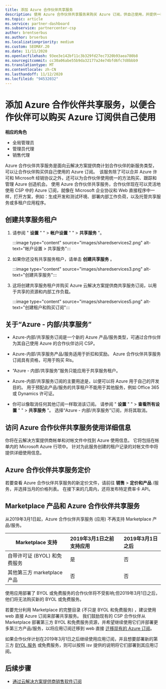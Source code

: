 ```yaml
---
title: 添加 Azure 合作伙伴共享服务
description: 使用 Azure 合作伙伴共享服务来购买 Azure 订阅，供自己使用，并提供一种统一的方法来购买、跟踪和管理 Azure。
ms.topic: article
ms.service: partner-dashboard
ms.subservice: partnercenter-csp
author: brentserbus
ms.author: brserbus
ms.localizationpriority: medium
ms.custom: SEOMAY.20
ms.date: 11/11/2020
ms.openlocfilehash: 93ee3e142bf11c3b329fd27ec7320b93aea780b8
ms.sourcegitcommit: cc30a06abe55b9da32177a24e74bfd6fc7d8bbb9
ms.translationtype: MT
ms.contentlocale: zh-CN
ms.lasthandoff: 11/12/2020
ms.locfileid: "94532032"
---
```

# <a name="add-azure-partner-shared-services-so-partners-can-buy-azure-subscriptions-for-their-own-use"></a>添加 Azure 合作伙伴共享服务，以便合作伙伴可以购买 Azure 订阅供自己使用

 
**相应的角色**

- 全局管理员
- 管理员代理
- 销售代理

Azure 合作伙伴共享服务是面向云解决方案提供商计划合作伙伴的新服务类型，可以让合作伙伴购买供自己使用的 Azure 订阅。  该服务除了可以合并 Azure 许可和 Microsoft 经销协议之外，还可以为合作伙伴使用统一的方法购买、跟踪和管理 Azure 创造机会。 使用 Azure 合作伙伴共享服务，合作伙伴现在可以灵活地使用 CSP 中的 Azure 订阅，就像在 Microsoft 企业协议和 Web 直接程序中一样，打开方案，例如：生成开发和测试环境、部署内部工作负荷，以及托管共享服务或多租户应用程序。  

## <a name="create-the-shared-services-tenant"></a>创建共享服务租户

1. 请参阅 " **设置** " "  >  **帐户设置** " "  >  **共享服务** "。

   :::image type="content" source="images/sharedservices2.png" alt-text="帐户设置 > 共享服务":::

2. 如果你还没有共享服务租户，请单击 **创建共享服务** 。

   :::image type="content" source="images/sharedservices3.png" alt-text="创建共享服务":::

3. 这将创建共享服务租户并购买 Azure 云解决方案提供商共享服务订阅，以用于共享的资源和内部工作负载。

   :::image type="content" source="images/sharedservices5.png" alt-text="创建租户和购买订阅":::

## <a name="about-the-azure--internalshared-services-offer"></a>关于“Azure - 内部/共享服务”

- Azure-内部/共享服务订阅是一个新的 Azure 产品/服务类型，可通过合作伙伴为其自己使用 Azure 的合作伙伴访问 CSP。

- Azure-内部/共享服务产品/服务适用于折扣和奖励。  Azure 合作伙伴共享服务订阅具有资格，可用于购买 RIs。

- “Azure - 内部/共享服务”服务只能应用于共享服务租户。

- Azure-内部/共享服务订阅的主要用途是，以便可以将 Azure 用于自己的开发目的。 用于预配此产品/服务的共享租户不能用于其他服务，例如 Office 365 或 Dynamics 许可证。

- 你可以像取消任何其他订阅一样取消该订阅。 请参阅 " **设置** " "  >  **查看所有设置** " "  >  **共享服务** "。 选择“Azure - 内部/共享服务”订阅，并将其取消。

## <a name="accessing-azure-partner-shared-services-consumption-details"></a>访问 Azure 合作伙伴共享服务使用详细信息

你将在云解决方案提供商帐单和对帐文件中找到 Azure 使用信息。 它将包括在帐单内的 Microsoft Azure 行项中。 针对为此服务创建的租户记录的对帐文件中将提供详细使用信息。

## <a name="azure-partner-shared-services-pricing"></a>Azure 合作伙伴共享服务定价

若要查看 Azure 合作伙伴共享服务的新定价文件，请前往 **销售**  >  **定价和产品** /服务，并选择当月的价格列表。 在接下来的几周内，还将发布特定费率卡 API。

## <a name="marketplace-offers-and-azure-partner-shared-services"></a>Marketplace 产品和 Azure 合作伙伴共享服务

从2019年3月1日起，Azure 合作伙伴共享服务 (应用) 不再支持 Marketplace 产品/服务。

|**Marketplace 支持**   |**2019年3月1日之前支持应用**|**2019年3月1日之后**|
|---------------------------|:----------------------------|:-------------------|
|自带许可证 (BYOL) 和免费服务   | 是   | 否|
|其他第三方 marketplace 产品   | 否   |否|

使用应用部署了 BYOL 或免费服务的合作伙伴将不受影响;但2019年3月1日之后，他们将无法购买新的 BYOL 或免费服务。

若要充分利用 Marketplace 的完整目录 (不只是 BYOL 和免费服务) ，建议使用 web 直接 Azure 订阅来部署共享服务。  我们鼓励现有的 CSP 合作伙伴从 Marketplace 部署第三方 BYOL 和免费服务资源，并希望继续使用它们并部署更多第三方产品/服务，以将应用订阅迁移到 web 直接 [迁移现有的 Azure 订阅](/azure/cloud-solution-provider/migration/migration#migrating-existing-azure-subscriptions)。

如果合作伙伴计划在2019年3月1日之后继续使用应用订阅，并且想要部署新的第三方 [BYOL 服务](https://azuremarketplace.microsoft.com/marketplace/apps?filters=byol) 或免费服务，则可以按照 isv 提供的说明将它们部署到其应用订阅。

## <a name="next-steps"></a>后续步骤

- [通过云解决方案提供商销售软件订阅](csp-software-subscriptions.md)